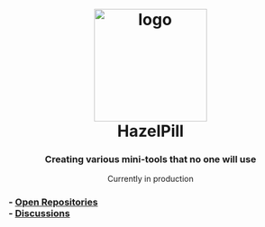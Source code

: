 <html>
<head>
  <link rel="icon" type="image/icon" href="images/HazelPill.png">
</head>

<body>
<div align="center">
  <h1>
    <br>
    <img src="https://i.imgur.com/ibKJob3.png" width=200 height=200 alt="logo">
    <br>
    <b>HazelPill</b>
    <br>
  </h1>

  <h3>Creating various mini-tools that no one will use</h3>
  <p>Currently in production</p>
</div>

<div>
  <h3>
    - <a href="https://github.com/orgs/hazelpill/repositories">Open Repositories</a>
    <br>
    - <a href="https://github.com/hazelpill/hazelpill.github.io/discussions">Discussions</a>
  </h3>
</div>
</body>
</html>
